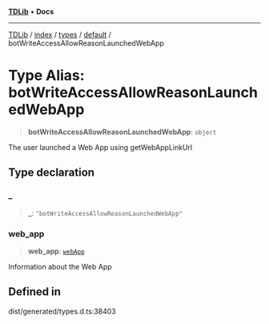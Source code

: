 [**TDLib**](../../../../../../README.md) • **Docs**

***

[TDLib](../../../../../../modules.md) / [index](../../../../../README.md) / [types](../../../README.md) / [default](../README.md) / botWriteAccessAllowReasonLaunchedWebApp

# Type Alias: botWriteAccessAllowReasonLaunchedWebApp

> **botWriteAccessAllowReasonLaunchedWebApp**: `object`

The user launched a Web App using getWebAppLinkUrl

## Type declaration

### \_

> **\_**: `"botWriteAccessAllowReasonLaunchedWebApp"`

### web\_app

> **web\_app**: [`webApp`](webApp.md)

Information about the Web App

## Defined in

dist/generated/types.d.ts:38403
